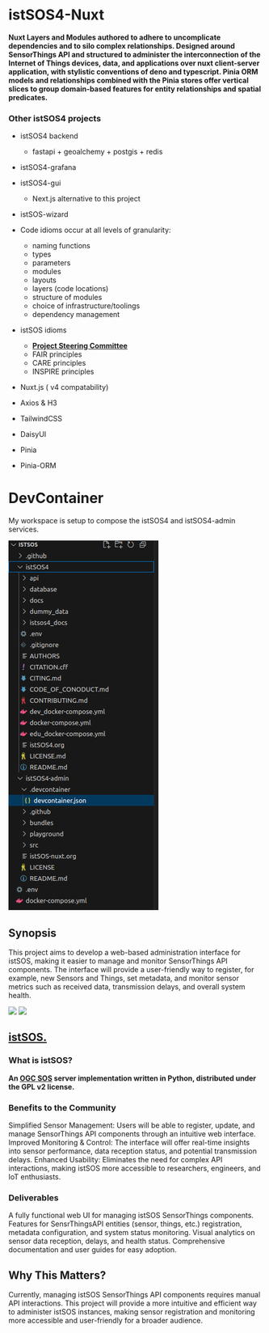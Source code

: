 # istSOS4-Nuxt


**Nuxt Layers and Modules authored to adhere to uncomplicate dependencies and to silo complex relationships. Designed around SensorThings API and structured to administer the interconnection of the Internet of Things devices, data, and applications over nuxt client-server application, with stylistic conventions of deno and typescript. Pinia ORM models and relationships combined with the Pinia stores offer vertical slices to group domain-based features for entity relationships and spatial predicates.**

### Other istSOS4 projects
  - istSOS4 backend
    - fastapi + geoalchemy + postgis + redis
  - istSOS4-grafana
  - istSOS4-gui
    - Next.js alternative to this project
  - istSOS-wizard


- Code idioms occur at all levels of granularity:
  - naming functions
  - types
  - parameters
  - modules
  - layouts
  - layers (code locations)
  - structure of modules
  - choice of infrastructure/toolings
  - dependency management
 
- istSOS idioms
  - [**Project Steering Committee**](https://istsos.org/psc.html)
  - FAIR principles
  - CARE principles
  - INSPIRE principles

- Nuxt.js ( v4 compatability)
- Axios & H3
- TailwindCSS
- DaisyUI
- Pinia
- Pinia-ORM

# DevContainer

My workspace is setup to compose the istSOS4 and istSOS4-admin services.

![](./devContainer.png)

  
## Synopsis
This project aims to develop a web-based administration interface for istSOS, making it easier to manage and monitor SensorThings API components. The interface will provide a user-friendly way to register, for example, new Sensors and Things, set metadata, and monitor sensor metrics such as received data, transmission delays, and overall system health.

![](https://istsos.org/assets/img/istsos_bars_white.png)
![](https://istsos.org/assets/img/OSGeo_incubation.png)
## [istSOS.](https://istsos.org/)
### What is istSOS?
**An [OGC SOS](https://www.ogc.org/standards/sos/) server implementation written in Python, distributed under the GPL v2 license.**

### Benefits to the Community
Simplified Sensor Management: Users will be able to register, update, and manage SensorThings API components through an intuitive web interface.
Improved Monitoring & Control: The interface will offer real-time insights into sensor performance, data reception status, and potential transmission delays.
Enhanced Usability: Eliminates the need for complex API interactions, making istSOS more accessible to researchers, engineers, and IoT enthusiasts.

### Deliverables
A fully functional web UI for managing istSOS SensorThings components.
Features for SensrThingsAPI entities (sensor, things, etc.) registration, metadata configuration, and system status monitoring.
Visual analytics on sensor data reception, delays, and health status.
Comprehensive documentation and user guides for easy adoption.

## Why This Matters?
Currently, managing istSOS SensorThings API components requires manual API interactions. This project will provide a more intuitive and efficient way to administer istSOS instances, making sensor registration and monitoring more accessible and user-friendly for a broader audience.
